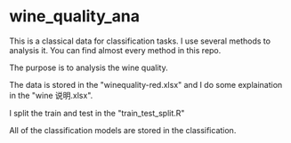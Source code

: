 # wine_quality_ana
This is a classical data for classification tasks. I use several methods to analysis it. You can find almost every method in this repo. 

The purpose is to analysis the wine quality. 

The data is stored in the "winequality-red.xlsx" and I do some explaination in the "wine 说明.xlsx".

I split the train and test in the "train_test_split.R"

All of the classification models are stored in the classification.
